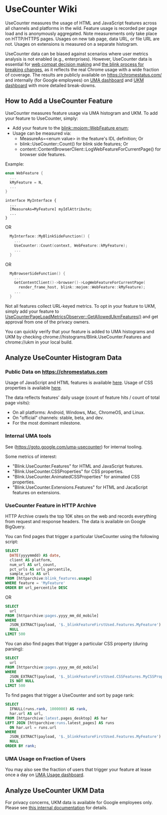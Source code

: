 # UseCounter Wiki

UseCounter measures the usage of HTML and JavaScript features across all
channels and platforms in the wild. Feature usage is recorded per page load and
is anonymously aggregated. Note measurements only take place on HTTP/HTTPS
pages. Usages on new tab page, data URL, or file URL are not. Usages on
extensions is measured on a separate histogram.

UseCounter data can be biased against scenarios where user metrics analysis is
not enabled (e.g., enterprises). However, UseCounter data is essential for
[web compat decision making](https://www.chromium.org/blink/platform-predictability/compat-tools)
and [the blink process for breaking changes](https://sites.google.com/a/chromium.org/dev/blink/removing-features), as it reflects the real Chrome usage with a wide fraction of coverage.
The results are publicly available on https://chromestatus.com/ and internally
(for Google employees) on [UMA dashboard](https://goto.google.com/uma-usecounter)
and [UKM dashboard](https://goto.google.com/ukm-usecounter) with more detailed
break-downs.


## How to Add a UseCounter Feature

UseCounter measures feature usage via UMA histogram and UKM. To add your
feature to UseCounter, simply:
+ Add your feature to the
  [blink::mojom::WebFeature enum](https://source.chromium.org/chromium/chromium/src/+/main:third_party/blink/public/mojom/use_counter/metrics/web_feature.mojom);
+ Usage can be measured via:
    * MeasureAs=\<enum value\> in the feature's IDL definition; Or
    * blink::UseCounter::Count() for blink side features; Or
    * content::ContentBrowserClient::LogWebFeatureForCurrentPage() for browser side features.

Example:
```c++
enum WebFeature {
  ...
  kMyFeature = N,
  ...
}
```
```
interface MyInterface {
  ...
  [MeasureAs=MyFeature] myIdlAttribute;
  ...
}
```
OR
```c++
  MyInterface::MyBlinkSideFunction() {
    ...
    UseCounter::Count(context, WebFeature::kMyFeature);
    ...
  }
```
OR
```c++
  MyBrowserSideFunction() {
    ...
    GetContentClient()->browser()->LogWebFeatureForCurrentPage(
      render_frame_host, blink::mojom::WebFeature::kMyFeature);
    ...
  }
```

Not all features collect URL-keyed metrics. To opt in your feature to UKM,
simply add your feature to
[UseCounterPageLoadMetricsObserver::GetAllowedUkmFeatures()](https://cs.chromium.org/chromium/src/components/page_load_metrics/browser/observers/use_counter/ukm_features.cc)
and get approval from one of the privacy owners.

You can quickly verify that your feature is added to UMA histograms and UKM by
checking chrome://histograms/Blink.UseCounter.Features and chrome://ukm in your
local build.

## Analyze UseCounter Histogram Data

### Public Data on https://chromestatus.com

Usage of JavaScript and HTML features is available
[here](https://chromestatus.com/metrics/feature/popularity).
Usage of CSS properties is available
[here](https://chromestatus.com/metrics/css/popularity).

The data reflects features' daily usage (count of feature hits / count of total
page visits):
+ On all platforms: Android, Windows, Mac, ChromeOS, and Linux.
+ On "official" channels: stable, beta, and dev.
+ For the most dominant milestone.


### Internal UMA tools

See (https://goto.google.com/uma-usecounter) for internal tooling.

Some metrics of interest:
+ "Blink.UseCounter.Features" for HTML and JavaScript features.
+ "Blink.UseCounter.CSSProperties" for CSS properties.
+ "Blink.UseCounter.AnimatedCSSProperties" for animated CSS properties.
+ "Blink.UseCounter.Extensions.Features" for HTML and JacaScript features on
  extensions.

### UseCounter Feature in HTTP Archive

HTTP Archive crawls the top 10K sites on the web and records everything from
request and response headers. The data is available on Google BigQuery.

You can find pages that trigger a particular UseCounter using the following
script:

```sql
SELECT
  DATE(yyyymmdd) AS date,
  client AS platform,
  num_url AS url_count,
  pct_urls AS urls_percentile,
  sample_urls AS url
FROM [httparchive:blink_features.usage]
WHERE feature = 'MyFeature'
ORDER BY url_percentile DESC
```
OR

```sql
SELECT
  url
FROM [httparchive:pages.yyyy_mm_dd_mobile]
WHERE
  JSON_EXTRACT(payload, '$._blinkFeatureFirstUsed.Features.MyFeature') IS NOT
  NULL
LIMIT 500
```

You can also find pages that trigger a particular CSS property (during parsing):

```sql
SELECT
  url
FROM [httparchive:pages.yyyy_mm_dd_mobile]
WHERE
  JSON_EXTRACT(payload, '$._blinkFeatureFirstUsed.CSSFeatures.MyCSSProperty')
  IS NOT NULL
LIMIT 500
```

To find pages that trigger a UseCounter and sort by page rank:

```sql
SELECT
  IFNULL(runs.rank, 1000000) AS rank,
  har.url AS url,
FROM [httparchive:latest.pages_desktop] AS har
LEFT JOIN [httparchive:runs.latest_pages] AS runs
  ON har.url = runs.url
WHERE
  JSON_EXTRACT(payload, '$._blinkFeatureFirstUsed.Features.MyFeature') IS NOT
  NULL
ORDER BY rank;
```


### UMA Usage on Fraction of Users
You may also see the fraction of users that trigger your feature at lease once a
day on [UMA Usage dashboard](https://goto.google.com/uma-usecounter-peruser).


## Analyze UseCounter UKM Data
For privacy concerns, UKM data is available for Google employees only.
Please see [this internal
documentation](https://goto.google.com/ukm-blink-usecounter) for details.
